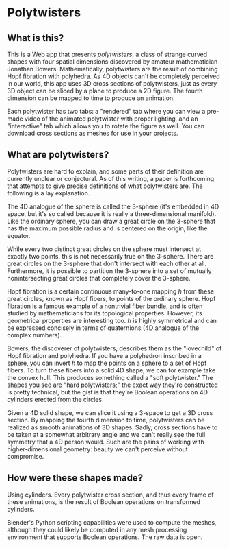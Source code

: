 # Polytwisters

## What is this?

This is a Web app that presents *polytwisters*, a class of strange curved shapes with four spatial dimensions discovered by amateur mathematician Jonathan Bowers. Mathematically, polytwisters are the result of combining Hopf fibration with polyhedra. As 4D objects can't be completely perceived in our world, this app uses 3D cross sections of polytwisters, just as every 3D object can be sliced by a plane to produce a 2D figure. The fourth dimension can be mapped to time to produce an animation.

Each polytwister has two tabs: a "rendered" tab where you can view a pre-made video of the animated polytwister with proper lighting, and an "interactive" tab which allows you to rotate the figure as well. You can download cross sections as meshes for use in your projects.

## What are polytwisters?

Polytwisters are hard to explain, and some parts of their definition are currently unclear or conjectural. As of this writing, a paper is forthcoming that attempts to give precise definitions of what polytwisters are. The following is a lay explanation.

The 4D analogue of the sphere is called the 3-sphere (it's embedded in 4D space, but it's so called because it is really a three-dimensional manifold). Like the ordinary sphere, you can draw a great circle on the 3-sphere that has the maximum possible radius and is centered on the origin, like the equator.

While every two distinct great circles on the sphere must intersect at exactly two points, this is not necessarily true on the 3-sphere. There are great circles on the 3-sphere that don't intersect with each other at all. Furthermore, it is possible to partition the 3-sphere into a set of mutually nonintersecting great circles that completely cover the 3-sphere.

Hopf fibration is a certain continuous many-to-one mapping *h* from these great circles, known as Hopf fibers, to points of the ordinary sphere. Hopf fibration is a famous example of a nontrivial fiber bundle, and is often studied by mathematicians for its topological properties. However, its geometrical properties are interesting too. *h* is highly symmetrical and can be expressed concisely in terms of quaternions (4D analogue of the complex numbers).

Bowers, the discoverer of polytwisters, describes them as the "lovechild" of Hopf fibration and polyhedra. If you have a polyhedron inscribed in a sphere, you can invert *h* to map the points on a sphere to a set of Hopf fibers. To turn these fibers into a solid 4D shape, we can for example take the convex hull. This produces something called a "soft polytwister." The shapes you see are "hard polytwisters;" the exact way they're constructed is pretty technical, but the gist is that they're Boolean operations on 4D cylinders erected from the circles.

Given a 4D solid shape, we can slice it using a 3-space to get a 3D cross section. By mapping the fourth dimension to time, polytwisters can be realized as smooth animations of 3D shapes. Sadly, cross sections have to be taken at a somewhat arbitrary angle and we can't really see the full symmetry that a 4D person would. Such are the pains of working with higher-dimensional geometry: beauty we can't perceive without compromise.

## How were these shapes made?

Using cylinders. Every polytwister cross section, and thus every frame of these animations, is the result of Boolean operations on transformed cylinders.

Blender's Python scripting capabilities were used to compute the meshes, although they could likely be computed in any mesh processing environment that supports Boolean operations. The raw data is open.
